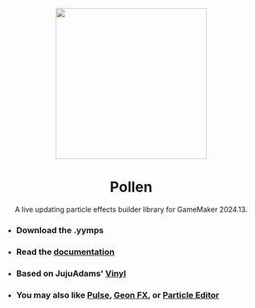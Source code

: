 <p align="center">
  <img src=https://i.imgur.com/DnBMqSZ.png style="display:block; margin:auto; width:300px">
</p>

<h1 align="center">Pollen</h1>

<p align="center">
A live updating particle effects builder library for GameMaker 2024.13.<br>
</p>


- ### Download the .yymps
  
- ### Read the [documentation](https://morphomonarchy.github.io/Pollen/#/1.0.0/)

- ### Based on JujuAdams' [Vinyl](https://www.jujuadams.com/Vinyl/#/6.2/README)
  
- ### You may also like [Pulse](https://delfos1.itch.io/pulse), [Geon FX](<https://nod.itch.io/geon-fx>), or [Particle Editor](<https://gamemakercasts.itch.io/particle-editor>)

